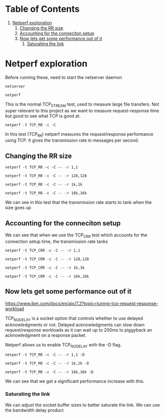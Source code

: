 
# Table of Contents

1.  [Netperf exploration](#org1b20fbb)
    1.  [Changing the RR size](#orgafd8cbd)
    2.  [Accounting for the conneciton setup](#org0f8e3ef)
    3.  [Now lets get some performance out of it](#org6029737)
        1.  [Saturating the link](#org0320d65)


<a id="org1b20fbb"></a>

# Netperf exploration

Before running these, need to start the netserver daemon

    netserver

    netperf

This is the normal TCP<sub>STREAM</sub> test, used to measure large file transfers. Not super relevant to this project as we want to measure request-response time but good to see what TCP is good at.

    netperf -t TCP_RR -c -C

In this test (TCP<sub>RR</sub>) netperf measures the request/response performance using TCP. It gives the transmission rate in messages per second.


<a id="orgafd8cbd"></a>

## Changing the RR size

    netperf -t TCP_RR -c -C -- -r 1,1

    netperf -t TCP_RR -c -C -- -r 128,128

    netperf -t TCP_RR -c -C -- -r 1k,1k

    netperf -t TCP_RR -c -C -- -r 16k,16k

We can see in this test that the transmission rate starts to tank when the size goes up


<a id="org0f8e3ef"></a>

## Accounting for the conneciton setup

We can see that when we use the TCP<sub>CRR</sub> test which accounts for the connection setup time, the transmission rate tanks

    netperf -t TCP_CRR -c -C -- -r 1,1

    netperf -t TCP_CRR -c -C -- -r 128,128

    netperf -t TCP_CRR -c -C -- -r 1k,1k

    netperf -t TCP_CRR -c -C -- -r 16k,16k


<a id="org6029737"></a>

## Now lets get some performance out of it

<https://www.ibm.com/docs/en/aix/7.2?topic=tuning-tcp-request-response-workload>

TCP<sub>NODELAY</sub> is a socket option that controls whether to use delayed acknowledgments or not. Delayed acknowledgments can slow down request/response workloads as it can wait up to 200ms to piggyback an acknowledgment on a response packet.

Netperf allows us to enable TCP<sub>NODELAY</sub> with the -D flag.

    netperf -t TCP_RR -c -C -- -r 1,1 -D

    netperf -t TCP_RR -c -C -- -r 1k,1k -D

    netperf -t TCP_RR -c -C -- -r 16k,16k -D

We can see that we get a significant performance increase with this.


<a id="org0320d65"></a>

### Saturating the link

We can adjust the socket buffer sizes to better saturate the link. We can use the bandwidth delay product

